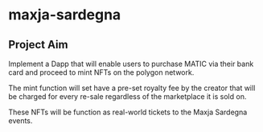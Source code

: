 # maxja-sardegna

## Project Aim

Implement a Dapp that will enable users to purchase MATIC via their bank card and proceed to mint NFTs on the polygon network.

The mint function will set have a pre-set royalty fee by the creator that will be charged for every re-sale regardless of the marketplace it is sold on.

These NFTs will be function as real-world tickets to the Maxja Sardegna events.
